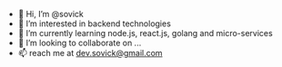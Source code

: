 - 👋 Hi, I’m @sovick
- 👀 I’m interested in backend technologies
- 🌱 I’m currently learning node.js, react.js, golang and micro-services
- 💞️ I’m looking to collaborate on ...
- 📫 reach me at dev.sovick@gmail.com

<!---
sovick/sovick is a ✨ special ✨ repository because its `README.md` (this file) appears on your GitHub profile.
You can click the Preview link to take a look at your changes.
--->
